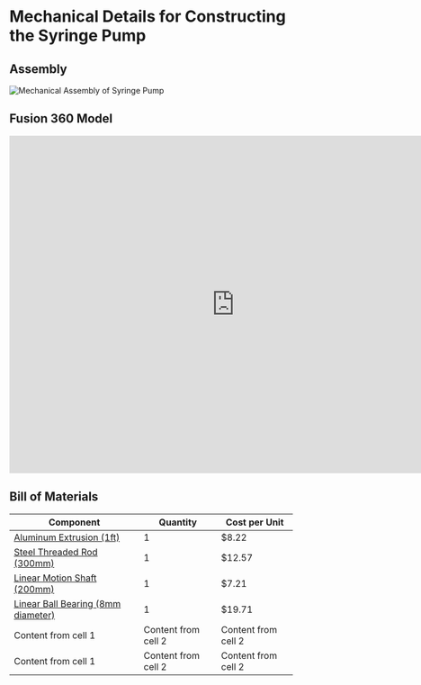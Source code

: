 # Mechanical Details for Constructing the Syringe Pump

## Assembly
![Mechanical Assembly of Syringe Pump](/Syringe-Pump/Assets/IMG_3468.jpg)

## Fusion 360 Model
<iframe src="https://vanderbilt389.autodesk360.com/shares/public/SH919a0QTf3c32634dcf4de239e1424c3ff9?mode=embed" width="800" height="600" allowfullscreen="true" webkitallowfullscreen="true" mozallowfullscreen="true"  frameborder="0"></iframe>

## Bill of Materials
Component    | Quantity      | Cost per Unit
------------ | ------------- | -------------
[Aluminum Extrusion (1ft)](https://www.mcmaster.com/47065T107/) | 1 | $8.22
[Steel Threaded Rod (300mm)](https://www.mcmaster.com/1078N32/) | 1 | $12.57
[Linear Motion Shaft (200mm)](https://www.mcmaster.com/6112K44/) | 1 | $7.21
[Linear Ball Bearing (8mm diameter)](https://www.mcmaster.com/61205K75/) | 1 | $19.71
Content from cell 1 | Content from cell 2 | Content from cell 2
Content from cell 1 | Content from cell 2 | Content from cell 2
